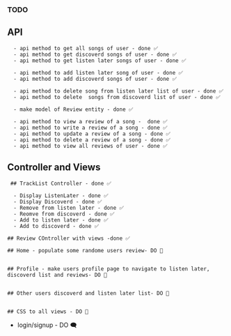 ### TODO

## API
      - api method to get all songs of user - done ✅
      - api method to get discoverd songs of user - done ✅
      - api method to get listen later songs of user - done ✅
      
      - api method to add listen later song of user - done ✅
      - api method to add discoverd songs of user - done ✅
      
      - api method to delete song from listen later list of user - done ✅
      - api method to delete  songs from discoverd list of user - done ✅
      
      - make model of Review entity - done ✅
      
      - api method to view a review of a song -  done ✅
      - api method to write a review of a song - done ✅
      - api method to update a review of a song - done ✅
      - api method to delete a review of a song - done ✅
      - api method to view all reviews of user - done ✅

  ## Controller and Views
  
     ## TrackList Controller - done ✅
    
      - Display ListenLater - done ✅
      - Display Discoverd - done ✅
      - Remove from listen later - done ✅
      - Reomve from discoverd - done ✅
      - Add to listen later - done ✅
      - Add to discoverd - done ✅

    ## Review COntroller with views -done ✅

    ## Home - populate some randome users review- DO 💭


    ## Profile - make users profile page to navigate to listen later, discoverd list and reviews- DO 💭


    ## Other users discoverd and listen later list- DO 💭


    ## CSS to all views - DO 💭

              

- login/signup - DO 🗨
